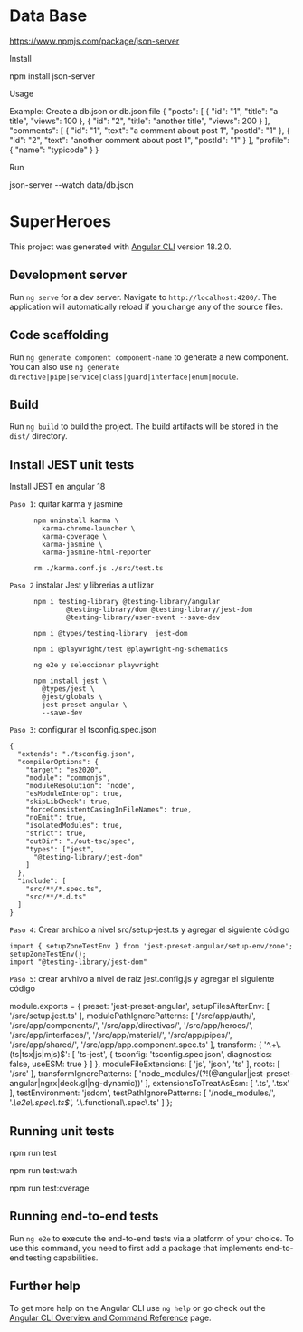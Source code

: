 # Data Base

https://www.npmjs.com/package/json-server

Install

npm install json-server

Usage

Example: Create a db.json or db.json file
{
  "posts": [
    { "id": "1", "title": "a title", "views": 100 },
    { "id": "2", "title": "another title", "views": 200 }
  ],
  "comments": [
    { "id": "1", "text": "a comment about post 1", "postId": "1" },
    { "id": "2", "text": "another comment about post 1", "postId": "1" }
  ],
  "profile": {
    "name": "typicode"
  }
} 

Run

json-server --watch data/db.json

# SuperHeroes

This project was generated with [Angular CLI](https://github.com/angular/angular-cli) version 18.2.0.

## Development server

Run `ng serve` for a dev server. Navigate to `http://localhost:4200/`. The application will automatically reload if you change any of the source files.

## Code scaffolding

Run `ng generate component component-name` to generate a new component. You can also use `ng generate directive|pipe|service|class|guard|interface|enum|module`.

## Build

Run `ng build` to build the project. The build artifacts will be stored in the `dist/` directory.

## Install JEST unit tests

Install JEST en angular 18 

`Paso 1`: quitar karma y jasmine

          npm uninstall karma \
            karma-chrome-launcher \
            karma-coverage \
            karma-jasmine \
            karma-jasmine-html-reporter

          rm ./karma.conf.js ./src/test.ts

`Paso 2` instalar Jest y librerias a utilizar

          npm i testing-library @testing-library/angular 
                  @testing-library/dom @testing-library/jest-dom 
                  @testing-library/user-event --save-dev

          npm i @types/testing-library__jest-dom

          npm i @playwright/test @playwright-ng-schematics

          ng e2e y seleccionar playwright

          npm install jest \
            @types/jest \
            @jest/globals \ 
            jest-preset-angular \ 
            --save-dev

`Paso 3`: configurar el tsconfig.spec.json

    {
      "extends": "./tsconfig.json",
      "compilerOptions": {
        "target": "es2020",
        "module": "commonjs",
        "moduleResolution": "node",
        "esModuleInterop": true,
        "skipLibCheck": true,
        "forceConsistentCasingInFileNames": true,
        "noEmit": true,
        "isolatedModules": true,
        "strict": true,
        "outDir": "./out-tsc/spec",
        "types": ["jest",
          "@testing-library/jest-dom"
        ]
      },
      "include": [
        "src/**/*.spec.ts",
        "src/**/*.d.ts"
      ]
    }

`Paso 4`: Crear archico a nivel src/setup-jest.ts y agregar el siguiente código

    import { setupZoneTestEnv } from 'jest-preset-angular/setup-env/zone';
    setupZoneTestEnv();
    import "@testing-library/jest-dom"

`Paso 5`: crear arvhivo a nivel de raíz jest.config.js y agregar el siguiente código

module.exports = {
  preset: 'jest-preset-angular',
  setupFilesAfterEnv: [
    '<rootDir>/src/setup.jest.ts'
  ],
  modulePathIgnorePatterns: [
    '<rootDir>/src/app/auth/',
    '<rootDir>/src/app/components/',
    '<rootDir>/src/app/directivas/',
    '<rootDir>/src/app/heroes/',
    '<rootDir>/src/app/interfaces/',
    '<rootDir>/src/app/material/',
    '<rootDir>/src/app/pipes/',
    '<rootDir>/src/app/shared/',
    '<rootDir>/src/app/app.component.spec.ts'
  ],
  transform: {
    '^.+\\.(ts|tsx|js|mjs)$': [
      'ts-jest',
      {
        tsconfig: 'tsconfig.spec.json',
        diagnostics: false,
        useESM: true
      }
    ]
  },
  moduleFileExtensions: [
    'js',
    'json',
    'ts'
  ],
  roots: [
    '<rootDir>/src'
  ],
  transformIgnorePatterns: [
    'node_modules/(?!(@angular|jest-preset-angular|ngrx|deck.gl|ng-dynamic))'
  ],
  extensionsToTreatAsEsm: [
    '.ts',
    '.tsx'
  ],
  testEnvironment: 'jsdom',
  testPathIgnorePatterns: [
    '/node_modules/',
    '.*\\e2e\\.spec\\.ts$',
    '.*\\.functional\\.spec\\.ts'
  ]
};

## Running unit tests
  npm run test

  npm run test:wath 

  npm run test:cverage

## Running end-to-end tests

Run `ng e2e` to execute the end-to-end tests via a platform of your choice. To use this command, you need to first add a package that implements end-to-end testing capabilities.

## Further help

To get more help on the Angular CLI use `ng help` or go check out the [Angular CLI Overview and Command Reference](https://angular.dev/tools/cli) page.
